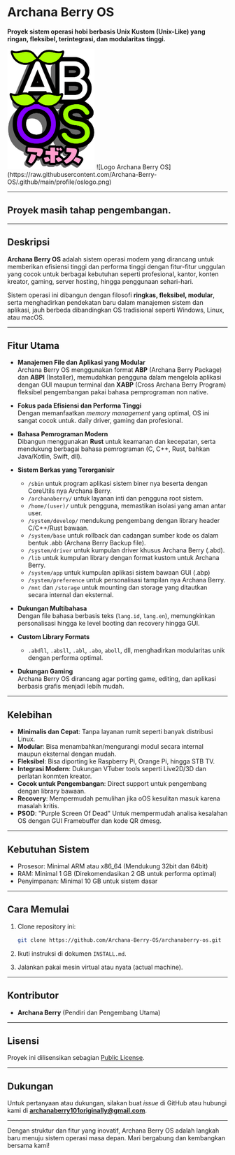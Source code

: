 # Archana Berry OS  
**Proyek sistem operasi hobi berbasis Unix Kustom (Unix-Like) yang ringan, fleksibel, terintegrasi, dan modularitas tinggi.** 

<img src="https://raw.githubusercontent.com/Archana-Berry-OS/.github/main/profile/orglogo.png" alt="Logo Archana Berry Organization" width="200" />
![Logo Archana Berry OS](https://raw.githubusercontent.com/Archana-Berry-OS/.github/main/profile/oslogo.png)

---
## Proyek masih tahap pengembangan.

---

## Deskripsi  
**Archana Berry OS** adalah sistem operasi modern yang dirancang untuk memberikan efisiensi tinggi dan performa tinggi dengan fitur-fitur unggulan yang cocok untuk berbagai kebutuhan seperti profesional, kantor, konten kreator, gaming, server hosting, hingga penggunaan sehari-hari.  

Sistem operasi ini dibangun dengan filosofi **ringkas, fleksibel, modular**, serta menghadirkan pendekatan baru dalam manajemen sistem dan aplikasi, jauh berbeda dibandingkan OS tradisional seperti Windows, Linux, atau macOS.  

---

## Fitur Utama  
- **Manajemen File dan Aplikasi yang Modular**  
  Archana Berry OS menggunakan format **ABP** (Archana Berry Package) dan **ABPI** (Installer), memudahkan pengguna dalam mengelola aplikasi dengan GUI maupun terminal dan **XABP** (Cross Archana Berry Program) fleksibel pengembangan pakai bahasa pemprograman non native.

- **Fokus pada Efisiensi dan Performa Tinggi**  
  Dengan memanfaatkan *memory management* yang optimal, OS ini sangat cocok untuk. daily driver, gaming dan profesional.  

- **Bahasa Pemrograman Modern**  
  Dibangun menggunakan **Rust** untuk keamanan dan kecepatan, serta mendukung berbagai bahasa pemrograman (C, C++, Rust, bahkan Java/Kotlin, Swift, dll).  

- **Sistem Berkas yang Terorganisir**
  - `/sbin` untuk program aplikasi sistem biner nya beserta dengan CoreUtils nya Archana Berry.
  - `/archanaberry/` untuk layanan inti dan pengguna root sistem.  
  - `/home/(user)/` untuk pengguna, memastikan isolasi yang aman antar user.  
  - `/system/develop/` mendukung pengembang dengan library header C/C++/Rust bawaan.
  - `/system/base` untuk rollback dan cadangan sumber kode os dalam bentuk .abb (Archana Berry Backup file).
  - `/system/driver` untuk kumpulan driver khusus Archana Berry (.abd).
  - `/lib` untuk kumpulan library dengan format kustom untuk Archana Berry.
  - `/system/app` untuk kumpulan aplikasi sistem bawaan GUI (.abp)
  - `/system/preference` untuk personalisasi tampilan nya Archana Berry.
  - `/mnt` dan `/storage` untuk mounting dan storage yang ditautkan secara internal dan eksternal.

- **Dukungan Multibahasa**  
  Dengan file bahasa berbasis teks (`lang.id`, `lang.en`), memungkinkan personalisasi hingga ke level booting dan recovery hingga GUI.  

- **Custom Library Formats**  
  - `.abdll`, `.absll`, `.abl`, `.abo`, `aboll`, dll, menghadirkan modularitas unik dengan performa optimal.  

- **Dukungan Gaming**  
  Archana Berry OS dirancang agar porting game, editing, dan aplikasi berbasis grafis menjadi lebih mudah.  

---

## Kelebihan  
- **Minimalis dan Cepat**: Tanpa layanan rumit seperti banyak distribusi Linux.
- **Modular**: Bisa menambahkan/mengurangi modul secara internal maupun eksternal dengan mudah.
- **Fleksibel**: Bisa diporting ke Raspberry Pi, Orange Pi, hingga STB TV.  
- **Integrasi Modern**: Dukungan VTuber tools seperti Live2D/3D dan perlatan konmten kreator.
- **Cocok untuk Pengembangan**: Direct support untuk pengembang dengan library bawaan.
- **Recovery**: Mempermudah pemulihan jika oOS kesulitan masuk karena masalah kritis.
- **PSOD**: "Purple Screen Of Dead" Untuk mempermudah analisa kesalahan OS dengan GUI Framebuffer dan kode QR dmesg.

---

## Kebutuhan Sistem  
- Prosesor: Minimal ARM atau x86_64 (Mendukung 32bit dan 64bit)
- RAM: Minimal 1 GB (Direkomendasikan 2 GB untuk performa optimal)  
- Penyimpanan: Minimal 10 GB untuk sistem dasar  

---

## Cara Memulai  
1. Clone repository ini:  
   ```bash
   git clone https://github.com/Archana-Berry-OS/archanaberry-os.git
   ```  
2. Ikuti instruksi di dokumen `INSTALL.md`.  

3. Jalankan pakai mesin virtual atau nyata (actual machine).
---

## Kontributor  
- **Archana Berry** (Pendiri dan Pengembang Utama)  

---

## Lisensi  
Proyek ini dilisensikan sebagian [Public License](https://github.com/Archana-Berry-OS/lisensi/blob/main/README.md).  

---

## Dukungan  
Untuk pertanyaan atau dukungan, silakan buat *issue* di GitHub atau hubungi kami di **archanaberry101originally@gmail.com**.  

--- 

Dengan struktur dan fitur yang inovatif, Archana Berry OS adalah langkah baru menuju sistem operasi masa depan. Mari bergabung dan kembangkan bersama kami!
